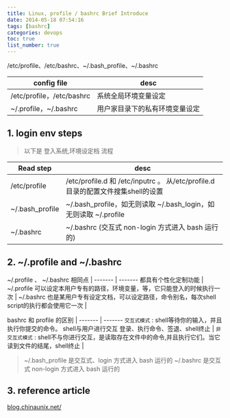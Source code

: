 ```yaml
---
title: Linux, profile / bashrc Brief Introduce
date: 2014-05-18 07:54:16
tags: [bashrc]
categories: devops
toc: true
list_number: true
---
```


/etc/profile、/etc/bashrc、~/.bash_profile、~/.bashrc 

<!--more-->

config file | desc
------- | -------
/etc/profile，/etc/bashrc | 系统全局环境变量设定
~/.profile，~/.bashrc | 用户家目录下的私有环境变量设定 
 
## 1. login env steps

> 以下是 登入系统,环境设定档 流程

Read step | desc
------- | -------
/etc/profile | /etc/profile.d 和 /etc/inputrc 。 从/etc/profile.d目录的配置文件搜集shell的设置
~/.bash_profile | ~/.bash_profile，如无则读取 ~/.bash_login，如无则读取 ~/.profile
~/.bashrc | ~/.bashrc (交互式 non-login 方式进入 bash 运行的)

## 2. ~/.profile and ~/.bashrc

~/.profile 、 ~/.bashrc 相同点 |
------- | -------
都具有个性化定制功能 | 
~/.profile 可以设定本用户专有的路径，环境变量，等，它只能登入的时候执行一次 |
~/.bashrc 也是某用户专有设定文档，可以设定路径，命令别名，每次shell script的执行都会使用它一次 |

bashrc 和 profile 的区别 |
------- | -------
`交互式模式` : shell等待你的输入，并且执行你提交的命令。 shell与用户进行交互 登录、执行命令、签退、shell终止 | 
`非交互式模式` : shell不与你进行交互，是读取存在文件中的命令,并且执行它们。当它读到文件的结尾，shell终止 |

> ~/.bash_profile 是交互式、login 方式进入 bash 运行的 
> ~/.bashrc 是交互式 non-login 方式进入 bash 运行的 

## 3. reference article

[blog.chinaunix.net/][1]

[1]: http://blog.chinaunix.net/uid-26435987-id-3400127.html
